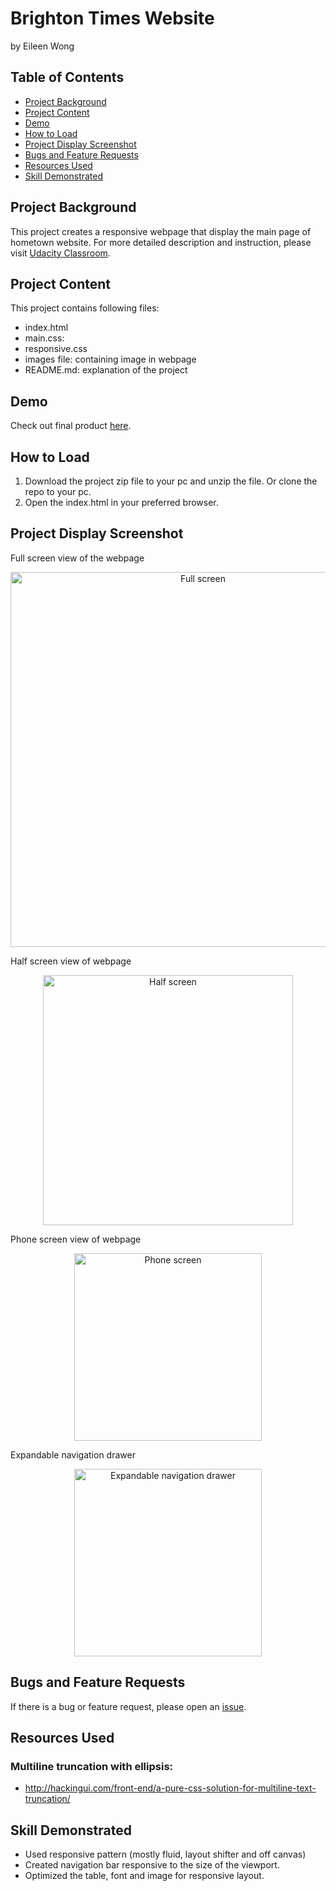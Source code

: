 # Brighton Times Website
by Eileen Wong

## Table of Contents
* [Project Background](#project-background)
* [Project Content](#project-content)
* [Demo](#demo)
* [How to Load](#how-to-load)
* [Project Display Screenshot](#project-display-screenshot)
* [Bugs and Feature Requests](#bugs-and-feature-requests)
* [Resources Used](#resources-used)
* [Skill Demonstrated](#skill-demonstrated)

## Project Background
This project creates a responsive webpage that display the main page of hometown website. For more detailed description and instruction, please visit [Udacity Classroom](https://classroom.udacity.com/courses/ud893/).

## Project Content
This project contains following files:
- index.html
- main.css:
- responsive.css
- images file: containing image in webpage
- README.md: explanation of the project

## Demo
Check out final product [here](https://eileenwong9305.github.io/Brighton-Times/).

## How to Load
1. Download the project zip file to your pc and unzip the file. Or clone the repo to your pc.
2. Open the index.html in your preferred browser.

## Project Display Screenshot
Full screen view of the webpage
<p align="center">
    <img src="screenshots/full_screen.png" alt="Full screen" width="600">
</p>


Half screen view of webpage
<p align="center">
    <img src="screenshots/half_screen.png" alt="Half screen" width="400">
</p>

Phone screen view of webpage
<p align="center">
    <img src="screenshots/phone_screen.jpg" alt="Phone screen" width="300">
</p>

Expandable navigation drawer
<p align="center">
    <img src="screenshots/navigation.png" alt="Expandable navigation drawer" width="300" align="middle">
</p>

## Bugs and Feature Requests
If there is a bug or feature request, please open an [issue](https://github.com/eileenwong9305/movie-trailer-website/issues/new).

## Resources Used
### Multiline truncation with ellipsis:
- <http://hackingui.com/front-end/a-pure-css-solution-for-multiline-text-truncation/>

## Skill Demonstrated
- Used responsive pattern (mostly fluid, layout shifter and off canvas)
- Created navigation bar responsive to the size of the viewport.
- Optimized the table, font and image for responsive layout.
